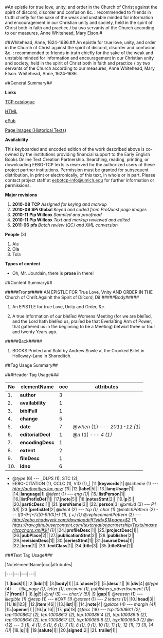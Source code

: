 #An epistle for true love, unity, and order in the Church of Christ against the spirit of discord, disorder and confusion &c. : recommended to friends in truth chiefly for the sake of the weak and unstable minded for information and encouragement in our Christian unity and society, held in the spirit of Christ both in faith and practice / by two servants of the Church according to our measures, Anne Whitehead, Mary Elson.#

##Whitehead, Anne, 1624-1686.##
An epistle for true love, unity, and order in the Church of Christ against the spirit of discord, disorder and confusion &c. : recommended to friends in truth chiefly for the sake of the weak and unstable minded for information and encouragement in our Christian unity and society, held in the spirit of Christ both in faith and practice / by two servants of the Church according to our measures, Anne Whitehead, Mary Elson.
Whitehead, Anne, 1624-1686.

##General Summary##

**Links**

[TCP catalogue](http://www.ota.ox.ac.uk/tcp.html)

[HTML](http://www.ota.ox.ac.uk/text/A65830.html)

[ePub](http://www.ota.ox.ac.uk/text/A65830.epub)

[Page images (Historical Texts)](https://data.historicaltexts.jisc.ac.uk/view?pubId=eebo-13541589e&pageId=eebo-13541589e-100086-1)

**Availability**

This keyboarded and encoded edition of the work described above is co-owned by the institutions providing financial support to the Early English Books Online Text Creation Partnership. Searching, reading, printing, or downloading EEBO-TCP texts is reserved for the authorized users of these project partner institutions. Permission must be granted for subsequent distribution, in print or electronically, of this text, in whole or in part.  Please contact project staff at eebotcp-info@umich.edu for further information or permissions.

**Major revisions**

1. __2010-08__ __TCP__ *Assigned for keying and markup*
1. __2010-09__ __SPi Global__ *Keyed and coded from ProQuest page images*
1. __2010-11__ __Pip Willcox__ *Sampled and proofread*
1. __2010-11__ __Pip Willcox__ *Text and markup reviewed and edited*
1. __2011-06__ __pfs__ *Batch review (QC) and XML conversion*

**People** (3)
       
1. Ala
1. Ola
1. Tola

**Types of content**

  * Oh, Mr. Jourdain, there is **prose** in there!

##Content Summary##

#####Front#####
AN EPISTLE FOR True Love, Vnity AND ORDER IN THE Church of Chriſt.Againſt the Spirit of Diſcord, Diſ
#####Body#####

1. An EPISTLE for true Love, Ʋnity and Order, &c.

1. A true Information of our bleſſed Womens Meeting (for we are bleſſed, and the Lord hath bleſſed us, praiſed be that Ever­laſting Arm of Power, that gathered us in the beginning to be a Meeting) betwixt three or four and twenty Years ago.

#####Back#####

1. BOOKS Printed and Sold by Andrew Sowle at the Crooked Billet in Holloway-Lane in Shoreditch.

##Tag Usage Summary##

###Header Tag Usage###

|No|elementName|occ|attributes|
|---|---|---|---|
|1.|__author__|3||
|2.|__availability__|1||
|3.|__biblFull__|1||
|4.|__change__|5||
|5.|__date__|7| @_when_ (1) --- _2011-12 (1)_|
|6.|__editorialDecl__|1| @_n_ (1) --- _4 (1)_|
|7.|__encodingDesc__|1||
|8.|__extent__|2||
|9.|__fileDesc__|1||
|10.|__idno__|6|
  * @_type_ (6) --- _DLPS (1), STC (2),
  * EEBO-CITATION (1), OCLC (1), VID (1)_|
|11.|__keywords__|1| @_scheme_ (1) --- _http://authorities.loc.gov/ (1)_|
|12.|__label__|5||
|13.|__langUsage__|1||
|14.|__language__|1| @_ident_ (1) --- _eng (1)_|
|15.|__listPerson__|1||
|16.|__listPrefixDef__|1||
|17.|__note__|5||
|18.|__notesStmt__|2||
|19.|__p__|5||
|20.|__particDesc__|1||
|21.|__persName__|3||
|22.|__person__|3| @_xml:id_ (3) --- _P1 (0)_|
|23.|__prefixDef__|2| @_ident_ (2) --- _tcp (1), char (1)_ @_matchPattern_ (2) --- _([0-9\-]+):([0-9IVX]+) (1), (.+) (1)_ @_replacementPattern_ (2) --- _http://eebo.chadwyck.com/downloadtiff?vid=$1&page=$2 (1), https://raw.githubusercontent.com/textcreationpartnership/Texts/master/tcpchars.xml#$1 (1)_|
|24.|__profileDesc__|1||
|25.|__projectDesc__|1||
|26.|__pubPlace__|2||
|27.|__publicationStmt__|2||
|28.|__publisher__|2||
|29.|__revisionDesc__|1||
|30.|__seriesStmt__|1||
|31.|__sourceDesc__|1||
|32.|__term__|1||
|33.|__textClass__|1||
|34.|__title__|3||
|35.|__titleStmt__|2||


###Text Tag Usage###

|No|elementName|occ|attributes|

|---|---|---|---|

|1.|__back__|1||
|2.|__bibl__|1||
|3.|__body__|1||
|4.|__closer__|2||
|5.|__desc__|1||
|6.|__div__|4| @_type_ (4) --- _title_page (1), letter (1), account (1), publishers_advertisement (1)_|
|7.|__front__|1||
|8.|__g__|5| @_ref_ (5) --- _char:V (5)_|
|9.|__gap__|1| @_reason_ (1) --- _illegible (1)_ @_resp_ (1) --- _#OXF (1)_ @_extent_ (1) --- _2 letters (1)_|
|10.|__head__|3||
|11.|__hi__|123||
|12.|__item__|46||
|13.|__list__|1||
|14.|__note__|4| @_place_ (4) --- _margin (4)_|
|15.|__opener__|1||
|16.|__p__|16||
|17.|__pb__|18| @_facs_ (18) --- _tcp:100086:1 (2), tcp:100086:2 (2), tcp:100086:3 (2), tcp:100086:4 (2), tcp:100086:5 (2), tcp:100086:6 (2), tcp:100086:7 (2), tcp:100086:8 (2), tcp:100086:9 (2)_ @_n_ (12) --- _3 (1), 4 (1), 5 (1), 6 (1), 7 (1), 8 (1), 9 (1), 10 (1), 11 (1), 12 (1), 13 (1), 14 (1)_|
|18.|__q__|1||
|19.|__salute__|1||
|20.|__signed__|2||
|21.|__trailer__|1||
